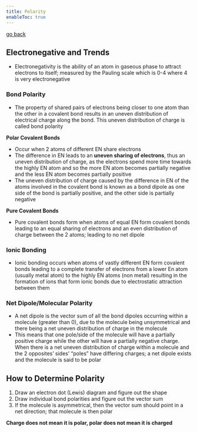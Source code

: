 ```yaml
---
title: Polarity
enableToc: true
---
```


[go back](Subjects/Chemistry.md)

## Electronegative and Trends

- Electronegativity is the ability of an atom in gaseous phase to attract electrons to itself; measured by the Pauling scale which is 0-4 where 4 is very electronegative

### Bond Polarity

- The property of shared pairs of electrons being closer to one atom than the other in a covalent bond results in an uneven distribution of electrical charge along the bond. This uneven distribution of charge is called bond polarity

**Polar Covalent Bonds**
- Occur when 2 atoms of different EN share electrons
- The difference in EN leads to an **uneven sharing of electrons**, thus an uneven distribution of charge, as the electrons spend more time towards the highly EN atom and so the more EN atom becomes partially negative and the less EN atom becomes partially positive
- The uneven distribution of charge caused by the difference in EN of the atoms involved in the covalent bond is known as a bond dipole as one side of the bond is partially positive, and the other side is partially negative

**Pure Covalent Bonds**

- Pure covalent bonds form when atoms of equal EN form covalent bonds leading to an equal sharing of electrons and an even distribution of charge between the 2 atoms; leading to no net dipole

### Ionic Bonding

- Ionic bonding occurs when atoms of vastly different EN form covalent bonds leading to a complete transfer of electrons from a lower En atom (usually metal atom) to the highly EN atoms (non metal) resulting in the formation of ions that form ionic bonds due to electrostatic attraction between them

### Net Dipole/Molecular Polarity

- A net dipole is the vector sum of all the bond dipoles occurring within a molecule (greater than 0), due to the molecule being unsymmetrical and there being a net uneven distribution of charge in the molecule
- This means that one pole/side of the molecule will have a partially positive charge while the other will have a partially negative charge. When there is a net uneven distribution of charge within a molecule and the 2 opposites’ sides’ “poles” have differing charges; a net dipole exists and the molecule is said to be polar

## How to Determine Polarity

1. Draw an electron dot (Lewis) diagram and figure out the shape
2. Draw individual bond polarities and figure out the vector sum
3. If the molecule is asymmetrical, then the vector sum should point in a net direction; that molecule is then polar

**Charge does not mean it is polar, polar does not mean it is charged**